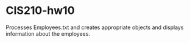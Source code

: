 # CIS210-hw10
Processes Employees.txt and creates appropriate objects and displays information about the employees.
